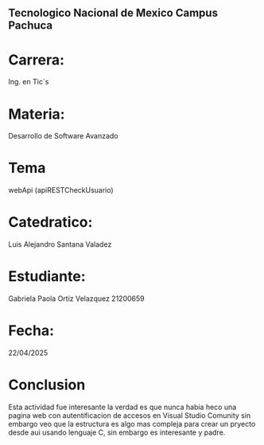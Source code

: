 ## Tecnologico Nacional de Mexico Campus Pachuca

# Carrera:
Ing. en Tic´s

# Materia:
Desarrollo de Software Avanzado

# Tema
webApi (apiRESTCheckUsuario)

# Catedratico:
Luis Alejandro Santana Valadez

# Estudiante:
Gabriela Paola Ortiz Velazquez 21200659

# Fecha:
22/04/2025

# Conclusion
Esta actividad fue interesante la verdad es que nunca habia heco una pagina web con autentificacion de accesos en Visual Studio Comunity sin embargo veo que la estructura es algo mas compleja para crear un pryecto desde aui usando lenguaje C, sin embargo es interesante y padre.